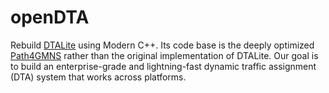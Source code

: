 # openDTA

Rebuild [DTALite](https://github.com/asu-trans-ai-lab/DTALite) using Modern C++. Its code base is the deeply optimized [Path4GMNS](https://github.com/jdlph/Path4GMNS) rather than the original implementation of DTALite. Our goal is to build an enterprise-grade and lightning-fast dynamic traffic assignment (DTA) system that works across platforms.
